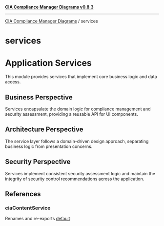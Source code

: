 [**CIA Compliance Manager Diagrams v0.8.3**](../README.md)

***

[CIA Compliance Manager Diagrams](../modules.md) / services

# services

# Application Services

This module provides services that implement core business logic and data access.

## Business Perspective
Services encapsulate the domain logic for compliance management and security
assessment, providing a reusable API for UI components.

## Architecture Perspective
The service layer follows a domain-driven design approach, separating business
logic from presentation concerns.

## Security Perspective
Services implement consistent security assessment logic and maintain the integrity
of security control recommendations across the application.

## References

### ciaContentService

Renames and re-exports [default](ciaContentService/variables/default.md)
